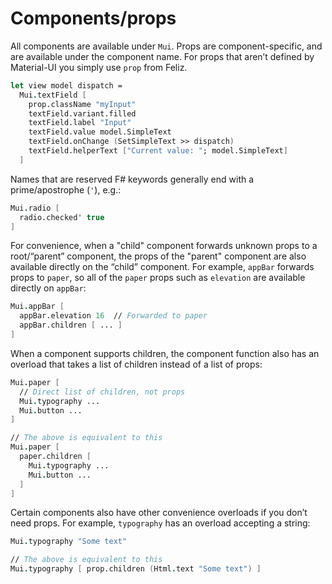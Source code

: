 # Components/props

All components are available under `Mui`. Props are component-specific, and are available under the component name. For props that aren’t defined by Material-UI you simply use `prop` from Feliz.

```fsharp
let view model dispatch =
  Mui.textField [
    prop.className "myInput"
    textField.variant.filled
    textField.label "Input"
    textField.value model.SimpleText
    textField.onChange (SetSimpleText >> dispatch)
    textField.helperText ["Current value: "; model.SimpleText]
  ]
```

Names that are reserved F# keywords generally end with a prime/apostrophe (`'`), e.g.:

```fsharp
Mui.radio [
  radio.checked' true
]
```

For convenience, when a "child" component forwards unknown props to a root/“parent” component, the props of the "parent" component are also available directly on the “child” component. For example, `appBar` forwards props to `paper`, so all of the `paper` props such as `elevation` are available directly on `appBar`:

```fsharp
Mui.appBar [
  appBar.elevation 16  // Forwarded to paper
  appBar.children [ ... ]
]
```

When a component supports children, the component function also has an overload that takes a list of children instead of a list of props:

```fsharp
Mui.paper [
  // Direct list of children, not props
  Mui.typography ...
  Mui.button ...
]

// The above is equivalent to this
Mui.paper [
  paper.children [
    Mui.typography ...
    Mui.button ...
  ]
]
```

Certain components also have other convenience overloads if you don’t need props. For example, `typography` has an overload accepting a string:

```fsharp
Mui.typography "Some text"

// The above is equivalent to this
Mui.typography [ prop.children (Html.text "Some text") ]
```
